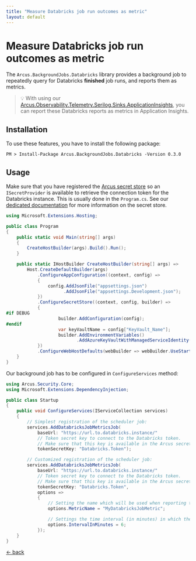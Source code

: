 ```yaml
---
title: "Measure Databricks job run outcomes as metric"
layout: default
---
```


# Measure Databricks job run outcomes as metric

The `Arcus.BackgroundJobs.Databricks` library provides a background job to repeatedly query for Databricks **finished** job runs, and reports them as metrics.

> :bulb: With using our [Arcus.Observability.Telemetry.Serilog.Sinks.ApplicationInsights](https://www.nuget.org/packages/Arcus.Observability.Telemetry.Serilog.Sinks.ApplicationInsights/), you can report these Databricks reports as metrics in Application Insights.

## Installation

To use these features, you have to install the following package:

```shell
PM > Install-Package Arcus.BackgroundJobs.Databricks -Version 0.3.0
```

## Usage

Make sure that you have registered the [Arcus secret store](https://security.arcus-azure.net/features/secret-store/) so an `ISecretProvider` is available to retrieve the connection token for the Databricks instance.
This is usually done in the `Program.cs`. See our [dedicated documentation](https://security.arcus-azure.net/features/secret-store/) for more information on the secret store.

```csharp
using Microsoft.Extensions.Hosting;

public class Program
{
    public static void Main(string[] args)
    {
        CreateHostBuilder(args).Build().Run();
    }

    public static IHostBuilder CreateHostBuilder(string[] args) =>
        Host.CreateDefaultBuilder(args)
            .ConfigureAppConfiguration((context, config) => 
            {
                config.AddJsonFile("appsettings.json")
                      .AddJsonFile("appsettings.Development.json");
            })
            .ConfigureSecretStore((context, config, builder) =>
            {
#if DEBUG
                    builder.AddConfiguration(config);
#endif
                    var keyVaultName = config["KeyVault_Name"];
                    builder.AddEnvironmentVariables()
                           .AddAzureKeyVaultWithManagedServiceIdentity($"https://{keyVaultName}.vault.azure.net");
            })
            .ConfigureWebHostDefaults(webBuilder => webBuilder.UseStartup<Startup>());
    }
}
```

Our background job has to be configured in `ConfigureServices` method:

```csharp
using Arcus.Security.Core;
using Microsoft.Extensions.DependencyInjection;

public class Startup
{
    public void ConfigureServices(IServiceCollection services)
    {
        // Simplest registration of the scheduler job:
        services.AddDatabricksJobMetricsJob(
            baseUrl: "https://url.to.databricks.instance/"
            // Token secret key to connect to the Databricks token.
            // Make sure that this key is available in the Arcus secret store.
            tokenSecretKey: "Databricks.Token");

        // Customized registration of the scheduler job:
        services.AddDatabricksJobMetricsJob(
            baseUrl: "https://url.to.databricks.instance/"
            // Token secret key to connect to the Databricks token.
            // Make sure that this key is available in the Arcus secret store.
            tokenSecretKey: "Databricks.Token",
            options =>
            {
                // Setting the name which will be used when reporting the metric for finished Databricks job runs (default: "Databricks Job Completed").
                options.MetricName = "MyDatabricksJobMetric";

                // Settings the time interval (in minutes) in which the scheduler job should run (default: 5 minutes).
                options.IntervalInMinutes = 6;
            });
    }
}
```

[&larr; back](/)
